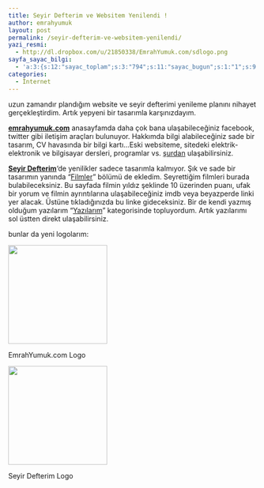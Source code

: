 ```yaml
---
title: Seyir Defterim ve Websitem Yenilendi !
author: emrahyumuk
layout: post
permalink: /seyir-defterim-ve-websitem-yenilendi/
yazi_resmi:
  - http://dl.dropbox.com/u/21850338/EmrahYumuk.com/sdlogo.png
sayfa_sayac_bilgi:
  - 'a:3:{s:12:"sayac_toplam";s:3:"794";s:11:"sayac_bugun";s:1:"1";s:9:"son_okuma";s:10:"1364837731";}'
categories:
  - İnternet
---
```

uzun zamandır plandığım website ve seyir defterimi yenileme planını nihayet gerçekleştirdim. Artık yepyeni bir tasarımla karşınızdayım.

<a href="http://www.emrahyumuk.com" target="_blank"><strong>emrahyumuk.com</strong></a> anasayfamda daha çok bana ulaşabileceğiniz facebook, twitter gibi iletişim araçları bulunuyor. Hakkımda bilgi alabileceğiniz sade bir tasarım, CV havasında bir bilgi kartı&#8230;Eski websiteme, sitedeki elektrik-elektronik ve bilgisayar dersleri, programlar vs. <a href="http://www.emrahyumuk.com/eski/index.html" target="_blank">şurdan</a> ulaşabilirsiniz.

<a href="http://blog.emrahyumuk.com" target="_blank"><strong>Seyir Defterim</strong></a>&#8216;de yenilikler sadece tasarımla kalmıyor. Şık ve sade bir tasarımın yanında &#8220;<a href="http://www.emrahyumuk.com/blog/filmler/" target="_blank">Filmler</a>&#8221; bölümü de ekledim. Seyrettiğim filmleri burada bulabileceksiniz. Bu sayfada filmin yıldız şeklinde 10 üzerinden puanı, ufak bir yorum ve filmin ayrıntılarına ulaşabileceğiniz imdb veya beyazperde linki yer alacak. Üstüne tıkladığınızda bu linke gideceksiniz. Bir de kendi yazmış olduğum yazılarım &#8220;<a href="http://www.emrahyumuk.com/blog/kategoriler/yazilarim/" target="_blank">Yazılarım</a>&#8221; kategorisinde topluyordum. Artık yazılarımı sol üstten direkt ulaşabilirsiniz.

<!--more-->

bunlar da yeni logolarım:

<div class="wp-caption alignnone" style="width: 210px">
  <img class=" " title="emrahyumuk.com logo" src="http://dl.dropbox.com/u/21850338/EmrahYumuk.com/emrahlogo.png" alt="" width="200" height="200" /> <p class="wp-caption-text">
    EmrahYumuk.com Logo
  </p>
</div>

<div class="wp-caption alignnone" style="width: 210px">
  <img class=" " title="seyir defterim logo" src="http://dl.dropbox.com/u/21850338/EmrahYumuk.com/sdlogo.png" alt="" width="200" height="200" /> <p class="wp-caption-text">
    Seyir Defterim Logo
  </p>
</div>